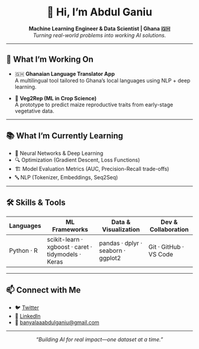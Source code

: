 <h1 align="center">👋 Hi, I’m Abdul Ganiu</h1>

<p align="center">
  <strong>Machine Learning Engineer & Data Scientist | Ghana 🇬🇭</strong><br>
  <em>Turning real-world problems into working AI solutions.</em>
</p>

---

## 🚀 What I’m Working On

- 🇬🇭 **Ghanaian Language Translator App**  
  A multilingual tool tailored to Ghana’s local languages using NLP + deep learning.

- 🌽 **Veg2Rep (ML in Crop Science)**  
  A prototype to predict maize reproductive traits from early-stage vegetative data.

---

## 📚 What I’m Currently Learning

- 🧠 Neural Networks & Deep Learning  
- 🔍 Optimization (Gradient Descent, Loss Functions)  
- 🏗️ Model Evaluation Metrics (AUC, Precision-Recall trade-offs)  
- 🔤 NLP (Tokenizer, Embeddings, Seq2Seq)

---

## 🛠️ Skills & Tools

| Languages         | ML Frameworks            | Data & Visualization     | Dev & Collaboration |
|-------------------|--------------------------|--------------------------|---------------------|
| Python · R        | scikit-learn · xgboost · caret · tidymodels · Keras | pandas · dplyr · seaborn · ggplot2 | Git · GitHub · VS Code  |

---

## 📫 Connect with Me

- 🐦 [Twitter](https://twitter.com/acidic_i)  
- 💼 [LinkedIn](https://www.linkedin.com/in/abdul-ganiu-a-banyala-426813228/)  
- 📧 banyalaaabdulganiu@gmail.com  

---

<p align="center"><em>“Building AI for real impact—one dataset at a time.”</em></p>
